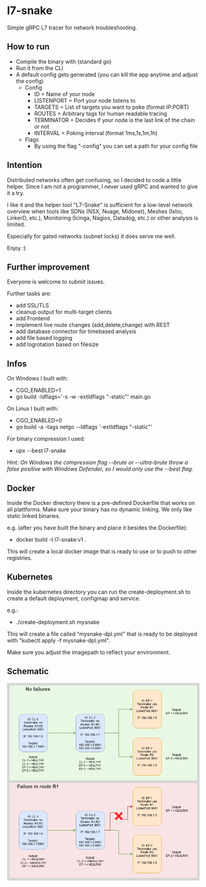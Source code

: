 # l7-snake
Simple gRPC L7 tracer for network troubleshooting.

## How to run
- Compile the binary with (standard go)
- Run it from the CLI
- A default config gets generated (you can kill the app anytime and adjust the config)
  - Config
    - ID = Name of your node
    - LISTENPORT = Port your node listens to
    - TARGETS = List of targets you want to poke (format IP:PORT)
    - ROUTES = Arbitrary tags for human readable tracing
    - TERMINATOR = Decides if your node is the last link of the chain or not
    - INTERVAL = Poking interval (format 1ms,1s,1m,1h)
  - Flags
    - By using the flag "-config" you can set a path for your config file

## Intention
Distributed networks often get confusing, so I decided to code a little helper. Since I am not a programmer, I never used gRPC and wanted to give it a try.

I like it and the helper tool "L7-Snake" is sufficient for a low-level network overview when tools like SDNs (NSX, Nuage, Midonet), Meshes (Istio, LinkerD, etc.), Monitoring (Icinga, Nagios, Datadog, etc.) or other analysis is limited.

Especially for gated networks (subnet locks) it does serve me well.

Enjoy :)

## Further improvement

Everyone is welcome to submit issues.

Further tasks are:
- add SSL/TLS
- cleanup output for multi-target clients
- add Frontend
- implement live route changes (add,delete,change) with REST
- add database connector for timebased analysis
- add file based logging
- add logrotation based on filesize

## Infos

On Windows I built with:
- CGO\_ENABLED=1
- go build -ldflags='-s -w -extldflags "-static"' main.go

On Linux I built with:
- CGO\_ENABLED=0
- go build -a -tags netgo --ldflags '-extldflags "-static"'

For binary compression I used:
- upx --best l7-snake

Hint: _On Windows the compression flag --brute or --ultra-brute throw a false positive with Windows Defender, so I would only use the --best flag._

## Docker

Inside the Docker directory there is a pre-defined Dockerfile that works on all plattforms. Make sure your binary has no dynamic linking. We only like static linked binaries.

e.g. (after you have built the binary and place it besides the Dockerfile):
- docker build -t l7-snake:v1 .

This will create a local docker image that is ready to use or to push to other registries.

## Kubernetes

Inside the kubernetes directory you can run the create-deployment.sh to create a default deployment, configmap and service.

e.g.:
- ./create-deployment.sh mysnake

This will create a file called "mysnake-dpl.yml" that is ready to be deployed with "kubectl apply -f mysnake-dpl.yml".

Make sure you adjust the imagepath to reflect your environment.

## Schematic
![Alt-Text](./pictures/example.png)
